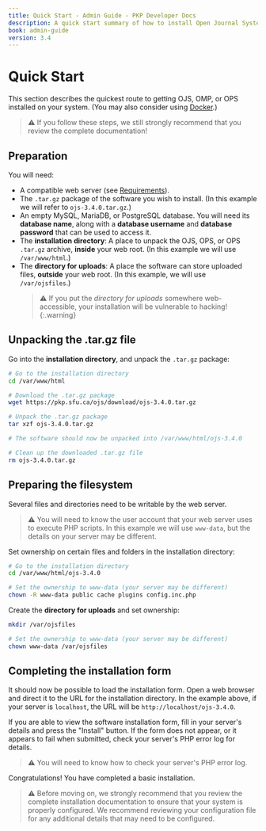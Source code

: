 ```yaml
---
title: Quick Start - Admin Guide - PKP Developer Docs
description: A quick start summary of how to install Open Journal Systems (OJS), Open Monograph Press (OPS) or Open Preprint Systems (OPS).
book: admin-guide
version: 3.4
---
```


# Quick Start

This section describes the quickest route to getting OJS, OMP, or OPS installed on your system. (You may also consider using [Docker](https://github.com/pkp/docker-ojs).)

> ⚠️  If you follow these steps, we still strongly recommend that you review the complete documentation!

## Preparation

You will need:
- A compatible web server (see [Requirements](requirements)).
- The `.tar.gz` package of the software you wish to install. (In this example we will refer to `ojs-3.4.0.tar.gz`.)
- An empty MySQL, MariaDB, or PostgreSQL database. You will need its **database name**, along with a **database username** and **database password** that can be used to access it.
- The **installation directory**: A place to unpack the OJS, OPS, or OPS `.tar.gz` archive, **inside** your web root.  (In this example we will use `/var/www/html`.)
- The **directory for uploads**: A place the software can store uploaded files, **outside** your web root. (In this example, we will use `/var/ojsfiles`.)
  > ⚠️  If you put the *directory for uploads* somewhere web-accessible, your installation will be vulnerable to hacking!
  {:.warning}


## Unpacking the .tar.gz file

Go into the **installation directory**, and unpack the `.tar.gz` package:

```sh
# Go to the installation directory
cd /var/www/html

# Download the .tar.gz package
wget https://pkp.sfu.ca/ojs/download/ojs-3.4.0.tar.gz

# Unpack the .tar.gz package
tar xzf ojs-3.4.0.tar.gz

# The software should now be unpacked into /var/www/html/ojs-3.4.0

# Clean up the downloaded .tar.gz file
rm ojs-3.4.0.tar.gz
```

## Preparing the filesystem

Several files and directories need to be writable by the web server.

> ⚠️  You will need to know the user account that your web server uses to execute PHP scripts. In this example we will use `www-data`, but the details on your server may be different.

Set ownership on certain files and folders in the installation directory:
```sh
# Go to the installation directory
cd /var/www/html/ojs-3.4.0

# Set the ownership to www-data (your server may be different)
chown -R www-data public cache plugins config.inc.php
```

Create the **directory for uploads** and set ownership:
```sh
mkdir /var/ojsfiles

# Set the ownership to www-data (your server may be different)
chown www-data /var/ojsfiles
```

## Completing the installation form

It should now be possible to load the installation form. Open a web browser and direct it to the URL for the installation directory. In the example above, if your server is `localhost`, the URL will be `http://localhost/ojs-3.4.0`.

If you are able to view the software installation form, fill in your server's details and press the "Install" button. If the form does not appear, or it appears to fail when submitted, check your server's PHP error log for details.

> ⚠️  You will need to know how to check your server's PHP error log.

Congratulations! You have completed a basic installation.

> ⚠️  Before moving on, we strongly recommend that you review the complete installation documentation to ensure that your system is properly configured. We recommend reviewing your configuration file for any additional details that may need to be configured.
